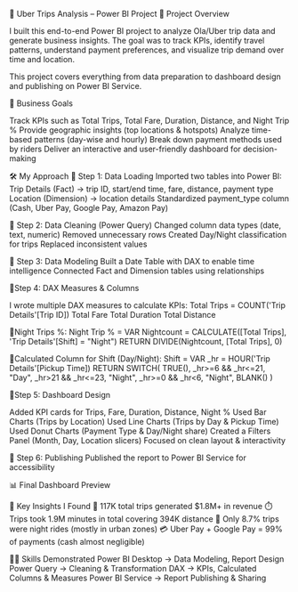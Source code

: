 🚖  Uber Trips Analysis – Power BI Project
📌 Project Overview

I built this end-to-end Power BI project to analyze Ola/Uber trip data and generate business insights.
The goal was to track KPIs, identify travel patterns, understand payment preferences, and visualize trip demand over time and location.

This project covers everything from data preparation to dashboard design and publishing on Power BI Service.

🎯 Business Goals

Track KPIs such as Total Trips, Total Fare, Duration, Distance, and Night Trip %
Provide geographic insights (top locations & hotspots)
Analyze time-based patterns (day-wise and hourly)
Break down payment methods used by riders
Deliver an interactive and user-friendly dashboard for decision-making


🛠️ My Approach
🔹 Step 1: Data Loading
Imported two tables into Power BI:
Trip Details (Fact) → trip ID, start/end time, fare, distance, payment type
Location (Dimension) → location details
Standardized payment_type column (Cash, Uber Pay, Google Pay, Amazon Pay)

🔹 Step 2: Data Cleaning (Power Query)
Changed column data types (date, text, numeric)
Removed unnecessary rows
Created Day/Night classification for trips
Replaced inconsistent values

🔹 Step 3: Data Modeling
Built a Date Table with DAX to enable time intelligence
Connected Fact and Dimension tables using relationships

🔹Step 4: DAX Measures & Columns

I wrote multiple DAX measures to calculate KPIs:
Total Trips = COUNT('Trip Details'[Trip ID])
Total Fare 
Total Duration 
Total Distance 

🔹Night Trips %:
Night Trip % =
VAR Nightcount = CALCULATE([Total Trips], 'Trip Details'[Shift] = "Night")
RETURN DIVIDE(Nightcount, [Total Trips], 0)

🔹Calculated Column for Shift (Day/Night):
Shift =
VAR _hr = HOUR('Trip Details'[Pickup Time])
RETURN
SWITCH(
    TRUE(),
    _hr>=6 && _hr<=21, "Day",
    _hr>21 && _hr<=23, "Night",
    _hr>=0 && _hr<6, "Night",
    BLANK()
)

🔹Step 5: Dashboard Design

Added KPI cards for Trips, Fare, Duration, Distance, Night %
Used Bar Charts (Trips by Location)
Used Line Charts (Trips by Day & Pickup Time)
Used Donut Charts (Payment Type & Day/Night share)
Created a Filters Panel (Month, Day, Location slicers)
Focused on clean layout & interactivity

🔹 Step 6: Publishing
Published the report to Power BI Service for accessibility


📊 Final Dashboard Preview

📌 Key Insights I Found
🚖 117K total trips generated $1.8M+ in revenue
⏱️ Trips took 1.9M minutes in total covering 394K distance
🌙 Only 8.7% trips were night rides (mostly in urban zones)
💳 Uber Pay + Google Pay = 99% of payments (cash almost negligible)


🧑‍💻 Skills Demonstrated
Power BI Desktop → Data Modeling, Report Design
Power Query → Cleaning & Transformation
DAX → KPIs, Calculated Columns & Measures
Power BI Service → Report Publishing & Sharing
